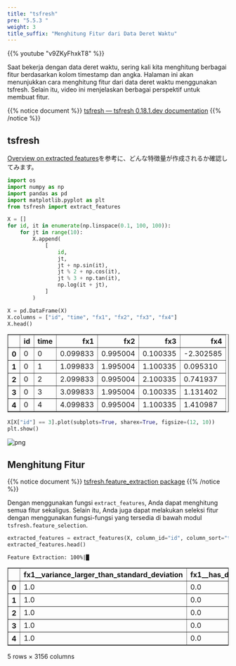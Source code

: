 ```yaml
---
title: "tsfresh"
pre: "5.5.3 "
weight: 3
title_suffix: "Menghitung Fitur dari Data Deret Waktu"
---
```


{{% youtube "v9ZKyFhxkT8" %}}

<div class="pagetop-box">
    <p>Saat bekerja dengan data deret waktu, sering kali kita menghitung berbagai fitur berdasarkan kolom timestamp dan angka. Halaman ini akan menunjukkan cara menghitung fitur dari data deret waktu menggunakan tsfresh. Selain itu, video ini menjelaskan berbagai perspektif untuk membuat fitur.</p>
</div>


{{% notice document %}}
[tsfresh — tsfresh 0.18.1.dev documentation](https://tsfresh.readthedocs.io/en/latest/)
{{% /notice %}}

## tsfresh
[Overview on extracted features](https://tsfresh.readthedocs.io/en/latest/text/list_of_features.html)を参考に、どんな特徴量が作成されるか確認してみます。


```python
import os
import numpy as np
import pandas as pd
import matplotlib.pyplot as plt
from tsfresh import extract_features

X = []
for id, it in enumerate(np.linspace(0.1, 100, 100)):
    for jt in range(10):
        X.append(
            [
                id,
                jt,
                jt + np.sin(it),
                jt % 2 + np.cos(it),
                jt % 3 + np.tan(it),
                np.log(it + jt),
            ]
        )

X = pd.DataFrame(X)
X.columns = ["id", "time", "fx1", "fx2", "fx3", "fx4"]
X.head()
```




<div>
<style scoped>
    .dataframe tbody tr th:only-of-type {
        vertical-align: middle;
    }

    .dataframe tbody tr th {
        vertical-align: top;
    }

    .dataframe thead th {
        text-align: right;
    }
</style>
<table border="1" class="dataframe">
  <thead>
    <tr style="text-align: right;">
      <th></th>
      <th>id</th>
      <th>time</th>
      <th>fx1</th>
      <th>fx2</th>
      <th>fx3</th>
      <th>fx4</th>
    </tr>
  </thead>
  <tbody>
    <tr>
      <th>0</th>
      <td>0</td>
      <td>0</td>
      <td>0.099833</td>
      <td>0.995004</td>
      <td>0.100335</td>
      <td>-2.302585</td>
    </tr>
    <tr>
      <th>1</th>
      <td>0</td>
      <td>1</td>
      <td>1.099833</td>
      <td>1.995004</td>
      <td>1.100335</td>
      <td>0.095310</td>
    </tr>
    <tr>
      <th>2</th>
      <td>0</td>
      <td>2</td>
      <td>2.099833</td>
      <td>0.995004</td>
      <td>2.100335</td>
      <td>0.741937</td>
    </tr>
    <tr>
      <th>3</th>
      <td>0</td>
      <td>3</td>
      <td>3.099833</td>
      <td>1.995004</td>
      <td>0.100335</td>
      <td>1.131402</td>
    </tr>
    <tr>
      <th>4</th>
      <td>0</td>
      <td>4</td>
      <td>4.099833</td>
      <td>0.995004</td>
      <td>1.100335</td>
      <td>1.410987</td>
    </tr>
  </tbody>
</table>
</div>




```python
X[X["id"] == 3].plot(subplots=True, sharex=True, figsize=(12, 10))
plt.show()
```


    
![png](/images/timeseries/shape/004-ts-extract-features_files/004-ts-extract-features_2_0.png)
    

## Menghitung Fitur

{{% notice document %}}
[tsfresh.feature_extraction package](https://tsfresh.readthedocs.io/en/latest/api/tsfresh.feature_extraction.html)
{{% /notice %}}

Dengan menggunakan fungsi `extract_features`, Anda dapat menghitung semua fitur sekaligus. Selain itu, Anda juga dapat melakukan seleksi fitur dengan menggunakan fungsi-fungsi yang tersedia di bawah modul `tsfresh.feature_selection`.


```python
extracted_features = extract_features(X, column_id="id", column_sort="time")
extracted_features.head()
```

    Feature Extraction: 100%|█
    




<div>
<style scoped>
    .dataframe tbody tr th:only-of-type {
        vertical-align: middle;
    }

    .dataframe tbody tr th {
        vertical-align: top;
    }

    .dataframe thead th {
        text-align: right;
    }
</style>
<table border="1" class="dataframe">
  <thead>
    <tr style="text-align: right;">
      <th></th>
      <th>fx1__variance_larger_than_standard_deviation</th>
      <th>fx1__has_duplicate_max</th>
      <th>fx1__has_duplicate_min</th>
      <th>fx1__has_duplicate</th>
      <th>fx1__sum_values</th>
      <th>fx1__abs_energy</th>
      <th>fx1__mean_abs_change</th>
      <th>fx1__mean_change</th>
      <th>fx1__mean_second_derivative_central</th>
      <th>fx1__median</th>
      <th>...</th>
      <th>fx4__permutation_entropy__dimension_6__tau_1</th>
      <th>fx4__permutation_entropy__dimension_7__tau_1</th>
      <th>fx4__query_similarity_count__query_None__threshold_0.0</th>
      <th>fx4__matrix_profile__feature_"min"__threshold_0.98</th>
      <th>fx4__matrix_profile__feature_"max"__threshold_0.98</th>
      <th>fx4__matrix_profile__feature_"mean"__threshold_0.98</th>
      <th>fx4__matrix_profile__feature_"median"__threshold_0.98</th>
      <th>fx4__matrix_profile__feature_"25"__threshold_0.98</th>
      <th>fx4__matrix_profile__feature_"75"__threshold_0.98</th>
      <th>fx4__mean_n_absolute_max__number_of_maxima_7</th>
    </tr>
  </thead>
  <tbody>
    <tr>
      <th>0</th>
      <td>1.0</td>
      <td>0.0</td>
      <td>0.0</td>
      <td>0.0</td>
      <td>45.998334</td>
      <td>294.084675</td>
      <td>1.0</td>
      <td>1.0</td>
      <td>-3.469447e-18</td>
      <td>4.599833</td>
      <td>...</td>
      <td>-0.0</td>
      <td>-0.0</td>
      <td>NaN</td>
      <td>NaN</td>
      <td>NaN</td>
      <td>NaN</td>
      <td>NaN</td>
      <td>NaN</td>
      <td>NaN</td>
      <td>1.915905</td>
    </tr>
    <tr>
      <th>1</th>
      <td>1.0</td>
      <td>0.0</td>
      <td>0.0</td>
      <td>0.0</td>
      <td>53.952941</td>
      <td>373.591982</td>
      <td>1.0</td>
      <td>1.0</td>
      <td>-6.938894e-18</td>
      <td>5.395294</td>
      <td>...</td>
      <td>-0.0</td>
      <td>-0.0</td>
      <td>NaN</td>
      <td>NaN</td>
      <td>NaN</td>
      <td>NaN</td>
      <td>NaN</td>
      <td>NaN</td>
      <td>NaN</td>
      <td>1.918724</td>
    </tr>
    <tr>
      <th>2</th>
      <td>1.0</td>
      <td>0.0</td>
      <td>0.0</td>
      <td>0.0</td>
      <td>53.538882</td>
      <td>369.141186</td>
      <td>1.0</td>
      <td>1.0</td>
      <td>0.000000e+00</td>
      <td>5.353888</td>
      <td>...</td>
      <td>-0.0</td>
      <td>-0.0</td>
      <td>NaN</td>
      <td>NaN</td>
      <td>NaN</td>
      <td>NaN</td>
      <td>NaN</td>
      <td>NaN</td>
      <td>NaN</td>
      <td>2.062001</td>
    </tr>
    <tr>
      <th>3</th>
      <td>1.0</td>
      <td>0.0</td>
      <td>0.0</td>
      <td>0.0</td>
      <td>45.143194</td>
      <td>286.290800</td>
      <td>1.0</td>
      <td>1.0</td>
      <td>-8.673617e-19</td>
      <td>4.514319</td>
      <td>...</td>
      <td>-0.0</td>
      <td>-0.0</td>
      <td>NaN</td>
      <td>NaN</td>
      <td>NaN</td>
      <td>NaN</td>
      <td>NaN</td>
      <td>NaN</td>
      <td>NaN</td>
      <td>2.186180</td>
    </tr>
    <tr>
      <th>4</th>
      <td>1.0</td>
      <td>0.0</td>
      <td>0.0</td>
      <td>0.0</td>
      <td>36.613658</td>
      <td>216.555992</td>
      <td>1.0</td>
      <td>1.0</td>
      <td>0.000000e+00</td>
      <td>3.661366</td>
      <td>...</td>
      <td>-0.0</td>
      <td>-0.0</td>
      <td>NaN</td>
      <td>NaN</td>
      <td>NaN</td>
      <td>NaN</td>
      <td>NaN</td>
      <td>NaN</td>
      <td>NaN</td>
      <td>2.295964</td>
    </tr>
  </tbody>
</table>
<p>5 rows × 3156 columns</p>
</div>


